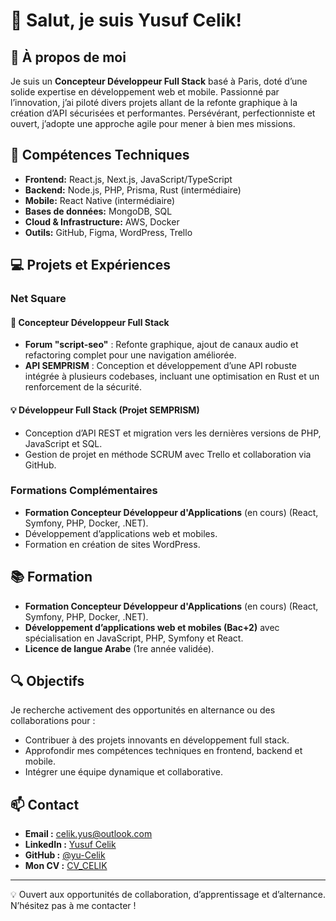 # 👋 Salut, je suis Yusuf Celik!

## 🎯 À propos de moi

Je suis un **Concepteur Développeur Full Stack** basé à Paris, doté d’une solide expertise en développement web et mobile. Passionné par l’innovation, j’ai piloté divers projets allant de la refonte graphique à la création d’API sécurisées et performantes. Persévérant, perfectionniste et ouvert, j’adopte une approche agile pour mener à bien mes missions.

## 🚀 Compétences Techniques

- **Frontend:** React.js, Next.js, JavaScript/TypeScript  
- **Backend:** Node.js, PHP, Prisma, Rust (intermédiaire)  
- **Mobile:** React Native (intermédiaire)  
- **Bases de données:** MongoDB, SQL  
- **Cloud & Infrastructure:** AWS, Docker  
- **Outils:** GitHub, Figma, WordPress, Trello

## 💻 Projets et Expériences

### **Net Square**

#### 🚀 Concepteur Développeur Full Stack
- **Forum "script-seo"** : Refonte graphique, ajout de canaux audio et refactoring complet pour une navigation améliorée.
- **API SEMPRISM** : Conception et développement d’une API robuste intégrée à plusieurs codebases, incluant une optimisation en Rust et un renforcement de la sécurité.

#### 💡 Développeur Full Stack (Projet SEMPRISM)
- Conception d’API REST et migration vers les dernières versions de PHP, JavaScript et SQL.
- Gestion de projet en méthode SCRUM avec Trello et collaboration via GitHub.

### **Formations Complémentaires**
- **Formation Concepteur Développeur d'Applications** (en cours) (React, Symfony, PHP, Docker, .NET).
- Développement d’applications web et mobiles.
- Formation en création de sites WordPress.

## 📚 Formation

- **Formation Concepteur Développeur d'Applications** (en cours) (React, Symfony, PHP, Docker, .NET).
- **Développement d’applications web et mobiles (Bac+2)** avec spécialisation en JavaScript, PHP, Symfony et React.  
- **Licence de langue Arabe** (1re année validée).

## 🔍 Objectifs

Je recherche activement des opportunités en alternance ou des collaborations pour :
- Contribuer à des projets innovants en développement full stack.
- Approfondir mes compétences techniques en frontend, backend et mobile.
- Intégrer une équipe dynamique et collaborative.

## 📫 Contact

- **Email :** [celik.yus@outlook.com](mailto:celik.yus@outlook.com)  
- **LinkedIn :** [Yusuf Celik](https://linkedin.com/in/yusuf-celik-70347a16a/)  
- **GitHub :** [@yu-Celik](https://github.com/yu-Celik)  
- **Mon CV :** [CV_CELIK](https://cvdesignr.com/p/65ddc7c939eb9)

---

💡 Ouvert aux opportunités de collaboration, d’apprentissage et d’alternance. N’hésitez pas à me contacter !
